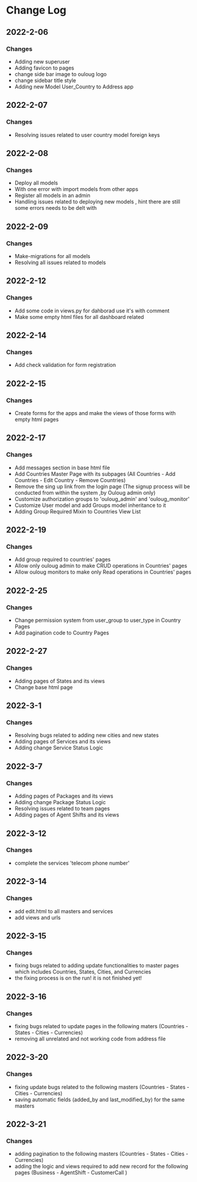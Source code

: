 # Change Log

## 2022-2-06
### Changes

- Adding new superuser 
- Adding favicon to pages
- change side bar image to ouloug logo
- change sidebar title style
- Adding new Model User_Country to Address app

## 2022-2-07
### Changes

- Resolving issues related to user country model foreign keys

## 2022-2-08
### Changes

- Deploy all models 
- With one error with import models from other apps
- Register all models in an admin
- Handling issues related to deploying new models , hint there are still some errors needs to be delt with

## 2022-2-09
### Changes

- Make-migrations for all models
- Resolving all issues related to models



## 2022-2-12
### Changes

- Add some code in views.py for dahborad use it's with comment
- Make some empty html files for all dashboard related 

## 2022-2-14
### Changes

- Add check validation for form registration 


## 2022-2-15
### Changes

- Create forms for the apps and make the views of those forms with empty html pages

## 2022-2-17
### Changes

- Add messages section in base html file
- Add Countries Master Page with its subpages (All Countries - Add Countries - Edit Country - Remove Countries)
- Remove the sing up link from the login page (The signup process will be conducted from within the system ,by Ouloug admin only)
- Customize authorization groups to 'ouloug_admin' and 'ouloug_monitor'
- Customize User model and add Groups model inheritance to it
- Adding Group Required Mixin to Countries View List 


## 2022-2-19
### Changes

- Add group required to countries' pages
- Allow only ouloug admin to make CRUD operations in Countries' pages
- Allow ouloug monitors to make only Read operations in Countries' pages

## 2022-2-25
### Changes

- Change permission system from user_group to user_type in Country Pages
- Add pagination code to Country Pages

## 2022-2-27
### Changes

- Adding pages of States and its views
- Change base html page

## 2022-3-1
### Changes

- Resolving bugs related to adding new cities and new states
- Adding pages of Services and its views
- Adding change Service Status Logic

## 2022-3-7
### Changes

- Adding pages of Packages and its views
- Adding change Package Status Logic
- Resolving issues related to team pages
- Adding pages of Agent Shifts and its views


## 2022-3-12
### Changes

- complete the services 'telecom phone number'


## 2022-3-14
### Changes

- add edit.html to all masters and services 
- add views and urls 


## 2022-3-15
### Changes

- fixing bugs related to adding update functionalities to master pages which includes Countries, States, Cities, and Currencies
- the fixing process is on the run! it is not finished yet!


## 2022-3-16
### Changes

- fixing bugs related to update pages in the following maters (Countries - States - Cities - Currencies)
- removing all unrelated and not working code from address file 

## 2022-3-20
### Changes

- fixing update bugs related to the following masters (Countries - States - Cities - Currencies)
- saving automatic fields (added_by and last_modified_by) for the same masters

## 2022-3-21
### Changes

- adding pagination to the following masters  (Countries - States - Cities - Currencies)
- adding the logic and views required to add new record for the following pages (Business - AgentShift - CustomerCall )